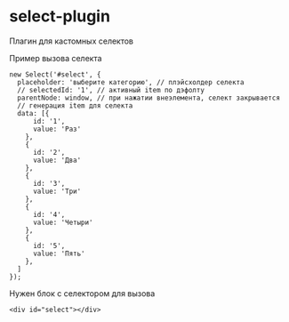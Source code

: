 # select-plugin
Плагин для кастомных селектов


Пример вызова селекта

    new Select('#select', {
      placeholder: 'выберите категорию', // плэйсхолдер селекта
      // selectedId: '1', // активный item по дэфолту
      parentNode: window, // при нажатии внеэлемента, селект закрывается
      // генерация item для селекта 
      data: [{
          id: '1',
          value: 'Раз'
        },
        {
          id: '2',
          value: 'Два'
        },
        {
          id: '3',
          value: 'Три'
        },
        {
          id: '4',
          value: 'Четыри'
        },
        {
          id: '5',
          value: 'Пять'
        },
      ]
    });


Нужен блок с селектором для вызова

    <div id="select"></div>
